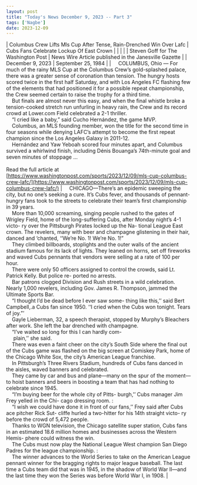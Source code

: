 ```yaml
---
layout: post
title: "Today's News December 9, 2023 -- Part 3"
tags: ['Nagbe']
date: 2023-12-09
---
```


| Columbus Crew Lifts Mls Cup After Tense, Rain-Drenched Win Over Lafc | Cubs Fans Celebrate Lockup Of East Crown |
|  |  |
| Steven Goff for The Washington Post | News Wire Article published in the Janesville Gazette |
| December 9, 2023 | September 25, 1984 |
| &nbsp;&nbsp;&nbsp;&nbsp;COLUMBUS, Ohio — For much of the rainy MLS Cup at the Columbus Crew’s gold-splashed palace, there was a greater sense of coronation than tension. The hungry hosts scored twice in the first half Saturday, and with Los Angeles FC flashing few of the elements that had positioned it for a possible repeat championship, the Crew seemed certain to raise the trophy for a third time.<br>&nbsp;&nbsp;&nbsp;&nbsp;But finals are almost never this easy, and when the final whistle broke a tension-cooked stretch run unfurling in heavy rain, the Crew and its record crowd at Lower.com Field celebrated a 2-1 thriller.<br>&nbsp;&nbsp;&nbsp;&nbsp;“I cried like a baby,” said Cucho Hernández, the game MVP.<br>&nbsp;&nbsp;&nbsp;&nbsp;Columbus, an MLS founding member, won the title for the second time in four seasons while denying LAFC’s attempt to become the first repeat champion since the Los Angeles Galaxy in 2011-12.<br>&nbsp;&nbsp;&nbsp;&nbsp;Hernández and Yaw Yeboah scored four minutes apart, and Columbus survived a whirlwind finish, including Dénis Bouanga’s 74th-minute goal and seven minutes of stoppage  ...<br><br>Read the full article at<br>[https://www.washingtonpost.com/sports/2023/12/09/mls-cup-columbus-crew-lafc/](https://www.washingtonpost.com/sports/2023/12/09/mls-cup-columbus-crew-lafc/) | &nbsp;&nbsp;&nbsp;&nbsp;CHICAGO—There’s an epidemic sweeping the city, but no one’s seeking a cure. It’s Cubs fever, and thousands of pennant-hungry fans took to the streets to celebrate their team’s first championship in 39 years.<br>&nbsp;&nbsp;&nbsp;&nbsp;More than 10,000 screaming, singing people rushed to the gates of Wrigley Field, home of the long-suffering Cubs, after Monday night’s 4-1 victo- ry over the Pittsburgh Pirates locked up the Na- tional League East crown. The revelers, many with beer and champagne glistening in their hair, danced and ‘chanted, ‘‘We’re No. 1! We’re No. 1!”<br>&nbsp;&nbsp;&nbsp;&nbsp;They climbed billboards, stoplights and the outer walls of the ancient stadium famous for its lack of lights. They leaned on horns, set off fireworks and waved Cubs pennants that vendors were selling at a rate of 100 per hour.<br>&nbsp;&nbsp;&nbsp;&nbsp;There were only 50 officers assigned to control the crowds, said Lt. Patrick Kelly. But police re- ported no arrests.<br>&nbsp;&nbsp;&nbsp;&nbsp;Bar patrons clogged Division and Rush streets in a wild celebration. Nearly 1,000 revelers, including Gov. James R. Thompson, jammed the Ultimate Sports Bar.<br>&nbsp;&nbsp;&nbsp;&nbsp;“I thought I’d be dead before I ever saw some- thing like this,’’ said Bert Campbell,.a Cubs fan since 1950. ‘‘I cried when the Cubs won tonight. Tears of joy.”’<br>&nbsp;&nbsp;&nbsp;&nbsp;Gayle Lieberman, 32, a speech therapist, stopped by Murphy’s Bleachers after work. She left the bar drenched with champagne.<br>&nbsp;&nbsp;&nbsp;&nbsp;“I’ve waited so long for this I can hardly com-<br>&nbsp;&nbsp;&nbsp;&nbsp; plain,’’ she said.<br>&nbsp;&nbsp;&nbsp;&nbsp;There was even a faint cheer on the city’s South Side where the final out of the Cubs game was flashed on the big screen at Comiskey Park, home of the Chicago White Sox, the city’s American League franchise.<br>&nbsp;&nbsp;&nbsp;&nbsp;In Pittsburgh’s Three Rivers Stadium, hundreds of Cubs fans danced in the aisles, waved banners and celebrated.<br>&nbsp;&nbsp;&nbsp;&nbsp;They came by car and bus and plane—many on the spur of the moment—to hoist banners and beers in boosting a team that has had nothing to celebrate since 1945.<br>&nbsp;&nbsp;&nbsp;&nbsp;“I’m buying beer for the whole city of Pitts- burgh,’’ Cubs manager Jim Frey yelled in the Chi- cago dressing room. :<br>&nbsp;&nbsp;&nbsp;&nbsp;“I wish we could have done it in front of our fans,’’ Frey said after Cubs ace pitcher Rick Sut- cliffe hurled a two-hitter for his 14th straight victo- ry before the crowd of 5,472 people.<br>&nbsp;&nbsp;&nbsp;&nbsp;Thanks to WGN television, the Chicago satellite super station, Cubs fans in an estimated 18.6 million homes and businesses across the Western Hemis- phere could witness the win.<br>&nbsp;&nbsp;&nbsp;&nbsp;The Cubs must now play the National League West champion San Diego Padres for the league championship. :<br>&nbsp;&nbsp;&nbsp;&nbsp;The winner advances to the World Series to take on the American League pennant winner for the bragging rights to major league baseball. The last time a Cubs team did that was in 1945, in the shadow of World War II—and the last time they won the Series was before World War I, in 1908.  |